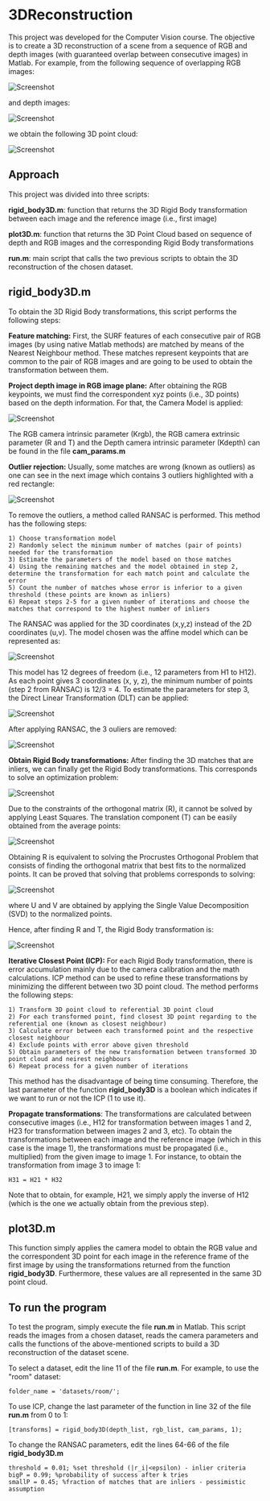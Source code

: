 # 3DReconstruction

This project was developed for the Computer Vision course. The objective is to create a 3D reconstruction of a scene from a sequence of RGB and depth images (with guaranteed overlap between consecutive images) in Matlab. For example, from the following sequence of overlapping RGB images:

![Screenshot](images/sequence_rgb.png)

and depth images:

![Screenshot](images/sequence_depth.png)

we obtain the following 3D point cloud:

![Screenshot](images/3D_result.png)

## Approach

This project was divided into three scripts:

**rigid_body3D.m**: function that returns the 3D Rigid Body transformation between each image and the reference image (i.e., first image)

**plot3D.m**: function that returns the 3D Point Cloud based on sequence of depth and RGB images and the corresponding Rigid Body transformations

**run.m**: main script that calls the two previous scripts to obtain the 3D reconstruction of the chosen dataset.

## rigid_body3D.m

To obtain the 3D Rigid Body transformations, this script performs the following steps:

**Feature matching:** First, the SURF features of each consecutive pair of RGB images (by using native Matlab methods) are matched by means of the Nearest Neighbour method. These matches represent keypoints that are common to the pair of RGB images and are going to be used to obtain the transformation between them.

**Project depth image in RGB image plane:** After obtaining the RGB keypoints, we must find the correspondent xyz points (i.e., 3D points) based on the depth information. For that, the Camera Model is applied:

![Screenshot](images/camera_model.png)

The RGB camera intrinsic parameter (Krgb), the RGB camera extrinsic parameter (R and T) and the Depth camera intrinsic parameter (Kdepth) can be found in the file **cam_params.m**

**Outlier rejection:** Usually, some matches are wrong (known as outliers) as one can see in the next image which contains 3 outliers highlighted with a red rectangle:

![Screenshot](images/before_RANSAC.png)

To remove the outliers, a method called RANSAC is performed. This method has the following steps:
```
1) Choose transformation model
2) Randomly select the minimum number of matches (pair of points) needed for the transformation
3) Estimate the parameters of the model based on those matches
4) Using the remaining matches and the model obtained in step 2, determine the transformation for each match point and calculate the error
5) Count the number of matches whose error is inferior to a given threshold (these points are known as inliers)
6) Repeat steps 2-5 for a given number of iterations and choose the matches that correspond to the highest number of inliers
```

The RANSAC was applied for the 3D coordinates (x,y,z) instead of the 2D coordinates (u,v). The model chosen was the affine model which can be represented as:

![Screenshot](images/affine_model.png)

This model has 12 degrees of freedom (i.e., 12 parameters from H1 to H12). As each point gives 3 coordinates (x, y, z), the minimum number of points (step 2 from RANSAC) is 12/3 = 4. To estimate the parameters for step 3, the Direct Linear Transformation (DLT) can be applied:

![Screenshot](images/affine_model_dlt.png)

After applying RANSAC, the 3 ouliers are removed:

![Screenshot](images/after_RANSAC.png)

**Obtain Rigid Body transformations:** After finding the 3D matches that are inliers, we can finally get the Rigid Body transformations. This corresponds to solve an optimization problem:

![Screenshot](images/opt_problem.png)

Due to the constraints of the orthogonal matrix (R), it cannot be solved by applying Least Squares. The translation component (T) can be easily obtained from the average points:

![Screenshot](images/opt_problem2.png)

Obtaining R is equivalent to solving the Procrustes Orthogonal Problem that consists of finding the orthogonal matrix that best fits to the normalized points. It can be proved that solving that problems corresponds to solving:

![Screenshot](images/opt_problem3.png)

where U and V are obtained by applying the Single Value Decomposition (SVD) to the normalized points.

Hence, after finding R and T, the Rigid Body transformation is:

![Screenshot](images/rigid_body.png)

**Iterative Closest Point (ICP):** For each Rigid Body transformation, there is error accumulation mainly due to the camera calibration and the math calculations. ICP method can be used to refine these transformations by minimizing the different between two 3D point cloud. The method performs the following steps:

```
1) Transform 3D point cloud to referential 3D point cloud
2) For each transformed point, find closest 3D point regarding to the referential one (known as closest neighbour)
3) Calculate error between each transformed point and the respective closest neighbour
4) Exclude points with error above given threshold
5) Obtain parameters of the new transformation between transformed 3D point cloud and neirest neighbours
6) Repeat process for a given number of iterations
```

This method has the disadvantage of being time consuming. Therefore, the last parameter of the function **rigid_body3D** is a boolean which indicates if we want to run or not the ICP (1 to use it).

**Propagate transformations**: The transformations are calculated between consecutive images (i.e., H12 for transformation between images 1 and 2, H23 for transformation between images 2 and 3, etc). To obtain the transformations between each image and the reference image (which in this case is the image 1), the transformations must be propagated (i.e., multiplied) from the given image to image 1. For instance, to obtain the transformation from image 3 to image 1:

```
H31 = H21 * H32
```

Note that to obtain, for example, H21, we simply apply the inverse of H12 (which is the one we actually obtain from the previous step). 

## plot3D.m

This function simply applies the camera model to obtain the RGB value and the correspondent 3D point for each image in the reference frame of the first image by using the transformations returned from the function **rigid_body3D**. Furthermore, these values are all represented in the same 3D point cloud.

## To run the program

To test the program, simply execute the file **run.m** in Matlab. This script reads the images from a chosen dataset, reads the camera parameters and calls the functions of the above-mentioned scripts to build a 3D reconstruction of the dataset scene.

To select a dataset, edit the line 11 of the file **run.m**. For example, to use the "room" dataset:

```
folder_name = 'datasets/room/';
```

To use ICP, change the last parameter of the function in line 32 of the file **run.m** from 0 to 1:

```
[transforms] = rigid_body3D(depth_list, rgb_list, cam_params, 1);
```

To change the RANSAC parameters, edit the lines 64-66 of the file **rigid_body3D.m**

```
threshold = 0.01; %set threshold (|r_i|<epsilon) - inlier criteria
bigP = 0.99; %probability of success after k tries
smallP = 0.45; %fraction of matches that are inliers - pessimistic assumption
```
